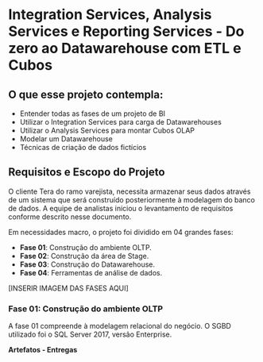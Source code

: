 # Integration Services, Analysis Services e Reporting Services - Do zero ao Datawarehouse com ETL e Cubos


## O que esse projeto contempla:
- Entender todas as fases de um projeto de BI
- Utilizar o Integration Services para carga de Datawarehouses
- Utilizar o Analysis Services para montar Cubos OLAP
- Modelar um Datawarehouse
- Técnicas de criação de dados fictícios


## Requisitos e Escopo do Projeto

O cliente Tera do ramo varejista, necessita armazenar seus dados através de um sistema que será construído posteriormente à modelagem do banco de dados. A equipe de analistas iniciou o levantamento de requisitos conforme descrito nesse documento.

Em necessidades macro, o projeto foi dividido em 04 grandes fases:
- **Fase 01**: Construção do ambiente OLTP.
- **Fase 02**: Construção da área de Stage.
- **Fase 03**: Construção do Datawarehouse.
- **Fase 04**: Ferramentas de análise de dados.

[INSERIR IMAGEM DAS FASES AQUI]

### Fase 01: Construção do ambiente OLTP

A fase 01 compreende à modelagem relacional do negócio. O SGBD utilizado foi o SQL Server 2017, versão Enterprise.

**Artefatos - Entregas**

